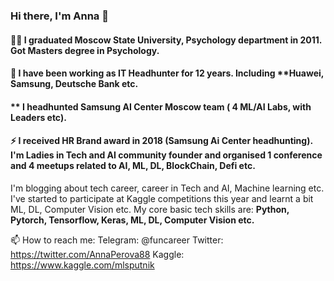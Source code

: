 ###  Hi there, I'm Anna 👋

#### 👩‍🎓 I graduated **Moscow State University**, Psychology department in 2011. Got Masters degree in Psychology. 
#### 👋 I have been working as **IT Headhunter** for **12 years**. Including **Huawei, Samsung, Deutsche Bank etc.
#### ** I headhunted Samsung AI Center Moscow team ( 4 ML/AI Labs, with Leaders etc). 
#### ⚡ I received **HR Brand award in 2018** (Samsung Ai Center headhunting). I'm Ladies in Tech and AI community founder and organised 1 conference and 4 meetups related to AI, ML, DL, BlockChain, Defi etc.
I'm blogging about tech career, career in Tech and AI, Machine learning etc. I've started to participate at Kaggle competitions this year and learnt a bit ML, DL, Computer Vision etc. My core basic tech skills are: **Python, Pytorch, Tensorflow, Keras, ML, DL, Computer Vision etc.**

📫 How to reach me: 
Telegram: @funcareer
Twitter:  https://twitter.com/AnnaPerova88
Kaggle: https://www.kaggle.com/mlsputnik


